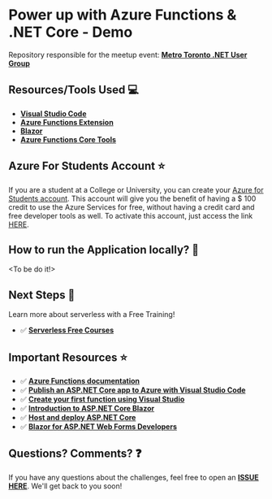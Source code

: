 # Power up with Azure Functions & .NET Core - Demo

Repository responsible for the meetup event: **[Metro Toronto .NET User Group](https://aka.ms/AA6xcx9)**

## Resources/Tools Used 💻

- **[Visual Studio Code](https://code.visualstudio.com/?WT.mc_id=dotnetmeetuptoronto-github-gllemos)**
- **[Azure Functions Extension](https://marketplace.visualstudio.com/items?itemName=ms-azuretools.vscode-azurefunctions&WT.mc_id=dotnetmeetuptoronto-github-gllemos)**
- **[Blazor](https://dotnet.microsoft.com/apps/aspnet/web-apps/blazor?WT.mc_id=dotnetmeetuptoronto-github-gllemos)**
- **[Azure Functions Core Tools](https://docs.microsoft.com/en-us/azure/azure-functions/functions-run-local?WT.mc_id=dotnetmeetuptoronto-github-gllemos)**

## Azure For Students Account ⭐️

If you are a student at a College or University, you can create your [Azure for Students account](https://azure.microsoft.com/pt-br/free/students/?WT.mc_id=dotnetmeetuptoronto-github-gllemos). This account will give you the benefit of having a $ 100 credit to use the Azure Services for free, without having a credit card and free developer tools as well. To activate this account, just access the link [HERE](https://azure.microsoft.com/pt-br/free/students/?WT.mc_id=dotnetmeetuptoronto-github-gllemos).

## How to run the Application locally? 🚀

<To be do it!>

## Next Steps 🏃

Learn more about serverless with a Free Training!

-   ✅ **[Serverless Free Courses](https://docs.microsoft.com/learn/browse/?term=azure%20functions&WT.mc_id=dotnetmeetuptoronto-github-gllemos)**

## Important Resources ⭐️

-   ✅ **[Azure Functions documentation](https://docs.microsoft.com/azure/azure-functions/?WT.mc_id=dotnetmeetuptoronto-github-gllemos)**
-   ✅ **[Publish an ASP.NET Core app to Azure with Visual Studio Code](https://docs.microsoft.com/aspnet/core/tutorials/publish-to-azure-webapp-using-vscode?view=aspnetcore-3.1&viewFallbackFrom=aspnetcore-3.0&WT.mc_id=dotnetmeetuptoronto-github-gllemos)**
-   ✅ **[Create your first function using Visual Studio](https://docs.microsoft.com/azure/azure-functions/functions-create-your-first-function-visual-studio?WT.mc_id=dotnetmeetuptoronto-github-gllemos)**
-   ✅ **[Introduction to ASP.NET Core Blazor](https://docs.microsoft.com/aspnet/core/blazor/?view=aspnetcore-3.1&WT.mc_id=dotnetmeetuptoronto-github-gllemos)**
-   ✅ **[Host and deploy ASP.NET Core](https://docs.microsoft.com/en-us/aspnet/core/host-and-deploy/?view=aspnetcore-3.0&wt.mc_id=dotnetmeetuptoronto-github-gllemos)**
-   ✅ **[Blazor for ASP.NET Web Forms Developers](https://docs.microsoft.com/en-us/dotnet/architecture/blazor-for-web-forms-developers/?wt.mc_id=dotnetmeetuptoronto-github-gllemos)**

## Questions? Comments? ❓

If you have any questions about the challenges, feel free to open an **[ISSUE HERE](https://github.com/glaucia86/dotnet-toronto-meetup/issues)**. We'll get back to you soon!
